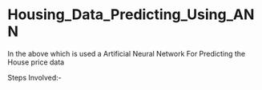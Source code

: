 # Housing_Data_Predicting_Using_ANN
In the above which is used a Artificial Neural Network
For Predicting the House price data

Steps Involved:-
